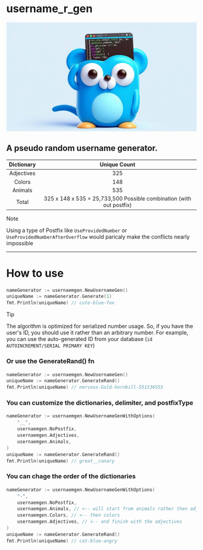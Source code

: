 # username_r_gen

<img src="./gopher.jpg" />

## A pseudo random username generator.

| Dictionary |                             Unique Count                             |
| :--------: | :------------------------------------------------------------------: |
| Adjectives |                                 325                                  |
|   Colors   |                                 148                                  |
|  Animals   |                                 535                                  |
|   Total    | 325 x 148 x 535 = 25,733,500 Possible combination (with out postfix) |

> [!NOTE]
> Using a type of Postfix like `UseProvidedNumber` or `UseProvidedNumberAfterOverflow` would paricaly make the conflicts nearly impossible

---

# How to use

```go
nameGenerator := usernaemgen.NewUsernameGen()
uniqueName := nameGenerator.Generate(1)
fmt.Println(uniqueName) // cute-blue-fox
```

> [!Tip]
> The algorithm is optimized for serialized number usage. So, if you have the user's ID, you should use it rather than an arbitrary number.
> For example, you can use the auto-generated ID from your database (`id AUTOINCREMENT/SERIAL PRIMARY KEY`)

### Or use the GenerateRand() fn

```go
nameGenerator := usernaemgen.NewUsernameGen()
uniqueName := nameGenerator.GenerateRand()
fmt.Println(uniqueName) // nervous-Gold-hornbill-551536555
```

### You can customize the dictionaries, delimiter, and postfixType

```go
nameGenerator := usernaemgen.NewUsernameGenWithOptions(
	"__",
	usernaemgen.NoPostfix,
	usernaemgen.Adjectives,
	usernaemgen.Animals,
)
uniqueName := nameGenerator.GenerateRand()
fmt.Println(uniqueName) // great__canary
```

### You can chage the order of the dictionaries

```go
nameGenerator := usernaemgen.NewUsernameGenWithOptions(
	"-",
	usernaemgen.NoPostfix,
	usernaemgen.Animals, // <-- will start from animals rather then adjectives liken in the previous examples
	usernaemgen.Colors, // <-- then colors
	usernaemgen.Adjectives, // <-- and finish with the adjectives
)
uniqueName := nameGenerator.GenerateRand()
fmt.Println(uniqueName) // cat-blue-angry
```
